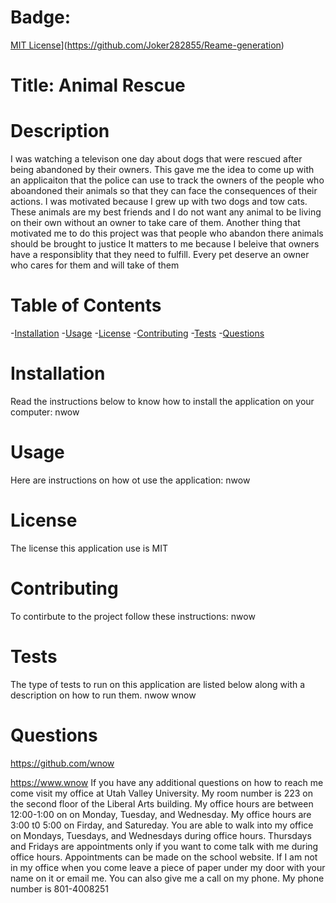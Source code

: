
  # Badge:
  [MIT License](https://img.shields.io/github/MIT/Joker282855/Reame-generation)](https://github.com/Joker282855/Reame-generation)

  # Title: Animal Rescue
  
  # Description
  I was watching a televison one day about dogs that were rescued after being abandoned by their owners. This gave me the idea to come up with an applicaiton that the police can use to track the owners of the people who aboandoned their animals so that they can face the consequences of their actions. 
  I was motivated because I grew up with two dogs and tow cats. These animals are my best friends and I do not want any animal to be living on their own without an owner to take care of them. Another thing that motivated me to do this project was that people who abandon there animals should be brought to justice
  It matters to me because I beleive that owners have a responsiblity that they need to fulfill. Every pet deserve an owner who cares for them and will take of them
  
  # Table of Contents
  -[Installation](#installation)
  -[Usage](#usage)
  -[License](#license)
  -[Contributing](#contributing)
  -[Tests](#tests)
  -[Questions](#questions)

  # Installation
  Read the instructions below to know how to install the application on your computer:
  nwow

  # Usage
  Here are instructions on how ot use the application: 
  nwow

  # License
  The license this application use is MIT


  # Contributing 
  To contirbute to the project follow these instructions:
  nwow

  # Tests
  The type of tests to run on this application are listed below along with a description on how to run them.
  nwow
  wnow

  # Questions
  https://github.com/wnow
  
  https://www.wnow
  If you have any additional questions on how to reach me come visit my office at Utah Valley University. My room number is 223 on the second floor of the Liberal Arts building.
  My office hours are between 12:00-1:00 on on Monday, Tuesday, and Wednesday. My office hours are 3:00 t0 5:00 on Firday, and Satureday. You are able to walk into my office on Mondays,
  Tuesdays, and Wednesdays during office hours. Thursdays and Fridays are appointments only if you want to come talk with me during office hours. Appointments can be made on the 
  school website. If I am not in my office when you come leave a piece of paper under my door with your name on it or email me.
  You can also give me a call on my phone. My phone number is 801-4008251    
